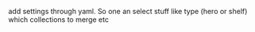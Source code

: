 add settings through yaml. So one an select stuff like type (hero or shelf)
which collections to merge etc